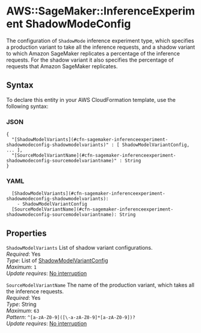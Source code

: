 # AWS::SageMaker::InferenceExperiment ShadowModeConfig<a name="aws-properties-sagemaker-inferenceexperiment-shadowmodeconfig"></a>

 The configuration of `ShadowMode` inference experiment type, which specifies a production variant to take all the inference requests, and a shadow variant to which Amazon SageMaker replicates a percentage of the inference requests\. For the shadow variant it also specifies the percentage of requests that Amazon SageMaker replicates\. 

## Syntax<a name="aws-properties-sagemaker-inferenceexperiment-shadowmodeconfig-syntax"></a>

To declare this entity in your AWS CloudFormation template, use the following syntax:

### JSON<a name="aws-properties-sagemaker-inferenceexperiment-shadowmodeconfig-syntax.json"></a>

```
{
  "[ShadowModelVariants](#cfn-sagemaker-inferenceexperiment-shadowmodeconfig-shadowmodelvariants)" : [ ShadowModelVariantConfig, ... ],
  "[SourceModelVariantName](#cfn-sagemaker-inferenceexperiment-shadowmodeconfig-sourcemodelvariantname)" : String
}
```

### YAML<a name="aws-properties-sagemaker-inferenceexperiment-shadowmodeconfig-syntax.yaml"></a>

```
  [ShadowModelVariants](#cfn-sagemaker-inferenceexperiment-shadowmodeconfig-shadowmodelvariants): 
    - ShadowModelVariantConfig
  [SourceModelVariantName](#cfn-sagemaker-inferenceexperiment-shadowmodeconfig-sourcemodelvariantname): String
```

## Properties<a name="aws-properties-sagemaker-inferenceexperiment-shadowmodeconfig-properties"></a>

`ShadowModelVariants`  <a name="cfn-sagemaker-inferenceexperiment-shadowmodeconfig-shadowmodelvariants"></a>
List of shadow variant configurations\.  
*Required*: Yes  
*Type*: List of [ShadowModelVariantConfig](aws-properties-sagemaker-inferenceexperiment-shadowmodelvariantconfig.md)  
*Maximum*: `1`  
*Update requires*: [No interruption](https://docs.aws.amazon.com/AWSCloudFormation/latest/UserGuide/using-cfn-updating-stacks-update-behaviors.html#update-no-interrupt)

`SourceModelVariantName`  <a name="cfn-sagemaker-inferenceexperiment-shadowmodeconfig-sourcemodelvariantname"></a>
 The name of the production variant, which takes all the inference requests\.   
*Required*: Yes  
*Type*: String  
*Maximum*: `63`  
*Pattern*: `^[a-zA-Z0-9]([\-a-zA-Z0-9]*[a-zA-Z0-9])?`  
*Update requires*: [No interruption](https://docs.aws.amazon.com/AWSCloudFormation/latest/UserGuide/using-cfn-updating-stacks-update-behaviors.html#update-no-interrupt)